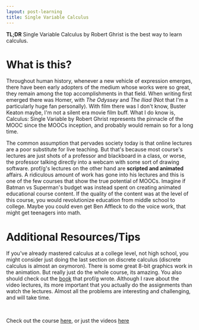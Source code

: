 ```yaml
---
layout: post-learning
title: Single Variable Calculus
---
```


**TL;DR** Single Variable Calculus by Robert Ghrist is the best way to learn calculus. 

<h1>What is this?</h1> <p> Throughout human history, whenever a new vehicle of
expression emerges, there have been early adopters of the medium whose works
were so great, they remain among the top accomplishments in that field. When
writing first emerged there was Homer, with <em>The Odyssey</em> and <em>The
Iliad</em> (Not that I'm a particularly huge fan personally). With film there
was I don't know, Buster Keaton maybe, I'm not a silent era movie film buff.
What I do know is, Calculus: Single Variable by Robert Ghrist represents the
pinnacle of the MOOC since the MOOCs inception, and probably would remain so
for a long time.  </p>

<p> The common assumption that pervades society today is that online
lectures are a poor substitute for live teaching. But that's because most
course's lectures are just shots of a professor and blackboard in a class,
or worse, the professor talking directly into a webcam with some sort of
drawing software. prof/g's lectures on the other hand are <strong>scripted
and animated</strong> affairs. A ridiculous amount of work has gone into
his lectures and this is one of the few courses that show the true
potential of MOOCs. Imagine if Batman vs Superman's budget was instead
spent on creating animated educational course content. If the quality of
the content was at the level of this course, you would revolutionize
education from middle school to college. Maybe you could even get Ben
Affleck to do the voice work, that might get teenagers into math.  </p>

<h1>Additional Resources/Tips</h1> <p> If you've already mastered calculus
at a college level, not high school, you might consider just doing the last
section on discrete calculus (discrete calculus is almost an oxymoron).
There is some great 8-bit graphics work in the animation. But really just
do the whole course, its amazing. You also should check out the <a
href="https://play.google.com/store/books/details?id=HbbeRHUozJcC">book</a>
that prof/g wrote. Although I rave about the video lectures, its more
important that you actually do the assignments than watch the lectures.
Almost all the problems are interesting and challenging, and will take
time.</p>

<br>


Check out the course
[here](https://www.coursera.org/learn/single-variable-calculus), or just the
videos
[here](https://www.youtube.com/watch?v=nqDVJFlahpU&list=PLKc2XOQp0dMwj9zAXD5LlWpriIXIrGaNb&index=1)
